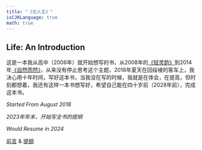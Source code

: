 ```yaml
---
title: "《论人生》"
isCJKLanguage: true
math: true
---
```


## Life: An Introduction

这是一本我从高中（2006年）就开始想写的书，从2008年的[《轻灵韵》](./valueofliving)到2014年[《自然而然》](./naturally)，从来没有停止思考这个主题，2018年夏天在回绥棱的客车上，我决心用十年时间，写好这本书，当我没在写的时候，我就是在体会，在提高，但时刻都想着，我还有这样一本书想写好，希望自己能在四十岁前（2028年前），完成这本书。

_Started From August 2018_

_2023年年末，开始写全书的提纲_

_Would Resume in 2024_

[前言](preface) & [提纲](outline)
